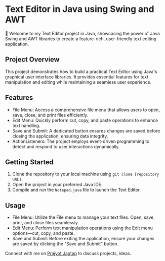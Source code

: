 # Text Editor in Java using Swing and AWT

🚀 Welcome to my Text Editor project in Java, showcasing the power of Java Swing and AWT libraries to create a feature-rich, user-friendly text editing application.

## Project Overview

This project demonstrates how to build a practical Text Editor using Java's graphical user interface libraries. It provides essential features for text manipulation and editing while maintaining a seamless user experience.

## Features

- File Menu: Access a comprehensive file menu that allows users to open, save, close, and print files efficiently.
- Edit Menu: Quickly perform cut, copy, and paste operations to enhance text handling.
- Save and Submit: A dedicated button ensures changes are saved before closing the application, ensuring data integrity.
- ActionListeners: The project employs event-driven programming to detect and respond to user interactions dynamically.

## Getting Started

1. Clone the repository to your local machine using `git clone [repository URL]`.
2. Open the project in your preferred Java IDE.
3. Compile and run the `Notepad.java` file to launch the Text Editor.

## Usage

- File Menu: Utilize the File menu to manage your text files. Open, save, print, and close files seamlessly.
- Edit Menu: Perform text manipulation operations using the Edit menu options—cut, copy, and paste.
- Save and Submit: Before exiting the application, ensure your changes are saved by clicking the "Save and Submit" button.

Connect with me on [Prajyot Jagtap](https://www.linkedin.com/in/prajyot-jagtap) to discuss projects, ideas.

